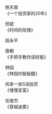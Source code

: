 杨天南    
《一个投资家的20年》

但斌  
《时间的玫瑰》

段永平

唐朝  
《手把手教你读财报》

林园  
《林园炒股秘籍》

闲来一坐S话投资  
《慢慢变富》

任俊杰  
《穿越迷雾》





